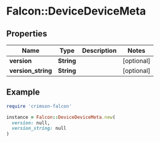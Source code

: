 # Falcon::DeviceDeviceMeta

## Properties

| Name | Type | Description | Notes |
| ---- | ---- | ----------- | ----- |
| **version** | **String** |  | [optional] |
| **version_string** | **String** |  | [optional] |

## Example

```ruby
require 'crimson-falcon'

instance = Falcon::DeviceDeviceMeta.new(
  version: null,
  version_string: null
)
```

